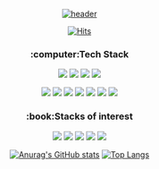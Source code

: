  
<div align=center>
 

[![header](https://capsule-render.vercel.app/api?type=waving&color=auto&height=300&section=header&text=Hello%20World&fontSize=90&fontColor=fff)](https://github.com/hi1004)
 
 
[![Hits](https://hits.seeyoufarm.com/api/count/incr/badge.svg?url=https%3A%2F%2Fgithub.com%2Fhi1004%2Fhi1004&count_bg=%2379C83D&title_bg=%23555555&icon=&icon_color=%23E7E7E7&title=hits&edge_flat=false)](https://hits.seeyoufarm.com)


<h3>:computer:Tech Stack</h3>
<a href="https://github.com/hi1004"><img src="https://img.shields.io/badge/HTML5-E34F26?style=flat-square&logo=html5&logoColor=white"/></a>
<a href="https://github.com/hi1004"><img src="https://img.shields.io/badge/CSS3-1572B6?style=flat-square&logo=css3&logoColor=white"/></a>
<a href="https://github.com/hi1004"><img src="https://img.shields.io/badge/Scss-CC6699?style=flat-square&logo=Sass&logoColor=white"/></a>
<a href="https://github.com/hi1004"><img src="https://img.shields.io/badge/Bootstrap-7952B3?style=flat-square&logo=Bootstrap&logoColor=white"/></a>

<a href="https://github.com/hi1004"><img src="https://img.shields.io/badge/JavaScript-F7DF1E?style=flat-square&logo=Javascript&logoColor=white"/></a>
<a href="https://github.com/hi1004"><img src="https://img.shields.io/badge/Node.js-339933?style=flat-square&logo=Node.js&logoColor=white"/></a>
<a href="https://github.com/hi1004"><img src="https://img.shields.io/badge/Webpack-8DD6F9?style=flat-square&logo=Webpack&logoColor=white"/></a>
<a href="https://github.com/hi1004"><img src="https://img.shields.io/badge/Swiper.js-6332F6?style=flat-square&logo=Swiper&logoColor=white"/></a>
<a href="https://github.com/hi1004"><img src="https://img.shields.io/badge/Gsap.js-88CE02?style=flat-square&logo=GreenSock&logoColor=white"/></a>
<a href="https://github.com/hi1004"><img src="https://img.shields.io/badge/Vue.js-4FC08D?style=flat-square&logo=vue.js&logoColor=white"/></a>
<a href="https://github.com/hi1004"><img src="https://img.shields.io/badge/Nuxt.js-00DC82?style=flat-square&logo=Nuxt.js&logoColor=white"/></a>

<h3>:book:Stacks of interest</h3>
<a href="https://github.com/hi1004"><img src="https://img.shields.io/badge/React-61DAFB?style=flat-square&logo=React&logoColor=white"/></a>
<a href="https://github.com/hi1004"><img src="https://img.shields.io/badge/Next.js-000000?style=flat-square&logo=Next.js&logoColor=white"/></a>
<a href="https://github.com/hi1004"><img src="https://img.shields.io/badge/Redux-764ABC?style=flat-square&logo=Redux&logoColor=white"/></a>
<a href="https://github.com/hi1004"><img src="https://img.shields.io/badge/Svelte-FF3E00?style=flat-square&logo=Svelte&logoColor=white"/></a>
<a href="https://github.com/hi1004"><img src="https://img.shields.io/badge/TypeScript-3178C6?style=flat-square&logo=Typescript&logoColor=white"/></a>
 
 
[![Anurag's GitHub stats](https://github-readme-stats.vercel.app/api?username=hi1004)](https://github.com/hi1004)
[![Top Langs](https://github-readme-stats.vercel.app/api/top-langs/?username=hi1004)](https://github.com/hi1004)


</div>
